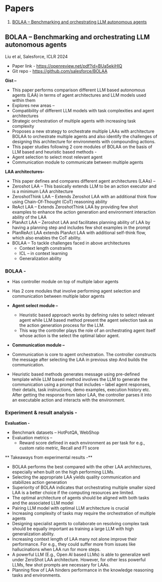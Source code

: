 # Papers
1. [BOLAA – Benchmarking and orchestrating LLM autonomous agents](#bolaa--benchmarking-and-orchestrating-llm-autonomous-agents) 

## BOLAA – Benchmarking and orchestrating LLM autonomous agents
Liu et al, Salesforce, ICLR 2024

* Paper link - https://openreview.net/pdf?id=BUa5ekiHlQ
* Git repo - https://github.com/salesforce/BOLAA


**Gist –** 
* This paper performs comparison different LLM based autonomous agents (LAA) in terms of agent architectures and LLM models used within them
* Explores new areas –
 * Compatibility of different LLM models with task complexities and agent architectures
 * Strategic orchestration of multiple agents with increasing task complexity
* Proposes a new strategy to orchestrate multiple LAAs with architecture BOLAA to orchestrate multiple agents and also identify the challenges of designing this architecture for environments with compounding actions.
* This paper studies following 2 core modules of BOLAA on the basis of LLM based and heuristic based methods -
 * Agent selection to select most relevant agent
 * Communication module to communicate between multiple agents

**LAA architectures-**
* This paper defines and compares different agent architectures (LAAs) –
 * Zeroshot LAA – This basically extends LLM to be an action executor and is a minimum LAA architecture
 * ZeroshotThink LAA – Extends Zeroshot LAA with an additional think flow using Chain-Of-Thought (CoT) reasoning ability
 * ReAct LAA – Extends ZeroshotThink LAA by providing few shot examples to enhance the action generation and environment interaction ability of the LAA
 * PlanAct LAA – Zeroshot LAA and facilitates planning ability of LAA by having a planning step and includes few shot examples in the prompt
 * PlanReAct LAA extends PlanAct LAA with additional self-think flow, which also enables the CoT ability.
 * BOLAA – To tackle challenges faced in above architectures
   * Context length constraints
   * ICL – in context learning
   * Generalization ability

### BOLAA -
* Has controller module on top of multiple labor agents
* Has 2 core modules that involve performing agent selection and communication between multiple labor agents
* **Agent select module –**
  * Heuristic based approach works by defining rules to select relevant agent while LLM based method present the agent selection task as the action generation process for the LLM.
  * This way the controller plays the role of an orchestrating agent itself whose action is the select the optimal labor agent.

* **Communication module –**
* Communication is core to agent orchestration. The controller constructs the message after selecting the LAA in previous step And builds the communication.
* Heuristic based methods generates message using pre-defined template while LLM based method involves the LLM to generate the communication using a prompt that includes – label agent responses, their details, task instructions, demo examples, execution history etc. After getting the response from labor LAA, the controller parses it into an executable action and interacts with the environment.

### Experiment & result analysis -
**Evaluation -**
* Benchmark datasets – HotPotQA, WebShop
* Evaluation metrics –
  * Reward score defined in each environment as per task for e.g., custom ratio metric, Recall and F1 score

** Takeaways from experimental results -**
* BOLAA performs the best compared with the other LAA architectures, especially when built on
the high performing LLMs.
* Selecting the appropriate LAA yields quality communication and stabilizes action generation
* Superiority of BOLAA indicates that orchestrating multiple smaller sized LAA is a better choice if the computing resources are limited.
* The optimal architecture of agents should be aligned with both tasks and the associated LLM model
* Pairing LLM model with optimal LLM architecture is crucial
* Increasing complexity of tasks may require the orchestration of multiple agents
* Designing specialist agents to collaborate on resolving complex task should be equally important as training a large LLM with high generalization ability.
* Increasing context length of LAA many not alone improve their performance. For e.g., they could suffer more from issues like hallucinations when LAA run for more steps.
* A powerful LLM (E.g., Open AI based LLMs) is able to generalize well under ZeroShot LAA architecture. However, for other less powerful LLMs, few shot prompts are necessary for LAAs.
* Planning flow of LAA hinders performance in the knowledge reasoning tasks and environments.

